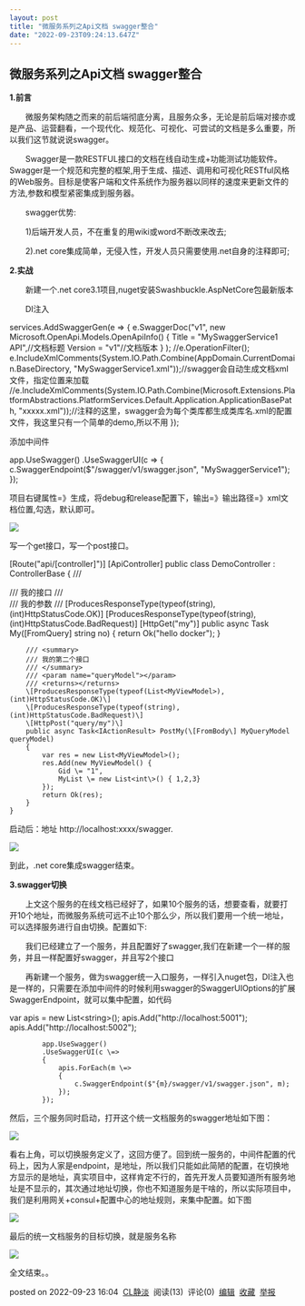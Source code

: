 ```yaml
---
layout: post
title: "微服务系列之Api文档 swagger整合"
date: "2022-09-23T09:24:13.647Z"
---
```

微服务系列之Api文档 swagger整合
---------------------

**1.前言**

　　微服务架构随之而来的前后端彻底分离，且服务众多，无论是前后端对接亦或是产品、运营翻看，一个现代化、规范化、可视化、可尝试的文档是多么重要，所以我们这节就说说swagger。

　　Swagger是一款RESTFUL接口的文档在线自动生成+功能测试功能软件。Swagger是一个规范和完整的框架,用于生成、描述、调用和可视化RESTful风格的Web服务。目标是使客户端和文件系统作为服务器以同样的速度来更新文件的方法,参数和模型紧密集成到服务器。

　　swagger优势:

　　1)后端开发人员，不在重复的用wiki或word不断改来改去;

　　2).net core集成简单，无侵入性，开发人员只需要使用.net自身的注释即可;

**2.实战**

　　新建一个.net core3.1项目,nuget安装Swashbuckle.AspNetCore包最新版本

　　DI注入

 services.AddSwaggerGen(e =>
            {
                e.SwaggerDoc("v1",
                    new Microsoft.OpenApi.Models.OpenApiInfo()
                    {
                        Title \= "MySwaggerService1 API",//文档标题
                        Version \= "v1"//文档版本
                    }
                    );
                //e.OperationFilter<AddAuthTokenFilter>();
                e.IncludeXmlComments(System.IO.Path.Combine(AppDomain.CurrentDomain.BaseDirectory, "MySwaggerService1.xml"));//swagger会自动生成文档xml文件，指定位置来加载
                //e.IncludeXmlComments(System.IO.Path.Combine(Microsoft.Extensions.PlatformAbstractions.PlatformServices.Default.Application.ApplicationBasePath, "xxxxx.xml"));//注释的这里，swagger会为每个类库都生成类库名.xml的配置文件，我这里只有一个简单的demo,所以不用
            });

添加中间件

app.UseSwagger()
               .UseSwaggerUI(c \=>
               {
                   c.SwaggerEndpoint($"/swagger/v1/swagger.json", "MySwaggerService1");
               });

项目右键属性=》生成，将debug和release配置下，输出=》输出路径=》xml文档位置,勾选，默认即可。

![](https://img2022.cnblogs.com/blog/846824/202209/846824-20220923154205765-265124058.png)

写一个get接口，写一个post接口。

  \[Route("api/\[controller\]")\]
    \[ApiController\]
    public class DemoController : ControllerBase
    {
        /// <summary>
        /// 我的接口
        /// </summary>
        /// <param name="no">我的参数</param>
        /// <returns></returns>
        \[ProducesResponseType(typeof(string), (int)HttpStatusCode.OK)\]
        \[ProducesResponseType(typeof(string), (int)HttpStatusCode.BadRequest)\]
        \[HttpGet("my")\]
        public async Task<IActionResult> My(\[FromQuery\] string no)
        {
            return Ok("hello docker");
        }

        /// <summary>
        /// 我的第二个接口
        /// </summary>
        /// <param name="queryModel"></param>
        /// <returns></returns>
        \[ProducesResponseType(typeof(List<MyViewModel>), (int)HttpStatusCode.OK)\]
        \[ProducesResponseType(typeof(string), (int)HttpStatusCode.BadRequest)\]
        \[HttpPost("query/my")\]
        public async Task<IActionResult> PostMy(\[FromBody\] MyQueryModel queryModel)
        {
            var res = new List<MyViewModel>();
            res.Add(new MyViewModel() { 
                Gid \= "1",
                MyList \= new List<int\>() { 1,2,3}
            });
            return Ok(res);
        }
    }

启动后：地址 http://localhost:xxxx/swagger.

![](https://img2022.cnblogs.com/blog/846824/202209/846824-20220923154603703-563682372.png)

到此，.net core集成swagger结束。

**3.swagger切换**

　　上文这个服务的在线文档已经好了，如果10个服务的话，想要查看，就要打开10个地址，而微服务系统可远不止10个那么少，所以我们要用一个统一地址，可以选择服务进行自由切换。配置如下:

　　我们已经建立了一个服务，并且配置好了swagger,我们在新建一个一样的服务，并且一样配置好swagger，并且写2个接口

　　再新建一个服务，做为swagger统一入口服务，一样引入nuget包，DI注入也是一样的，只需要在添加中间件的时候利用swagger的SwaggerUIOptions的扩展SwaggerEndpoint，就可以集中配置，如代码

 var apis = new List<string\>();
            apis.Add("http://localhost:5001");
            apis.Add("http://localhost:5002");
           
            app.UseSwagger()
            .UseSwaggerUI(c \=>
            {
                apis.ForEach(m \=>
                {
                    c.SwaggerEndpoint($"{m}/swagger/v1/swagger.json", m);
                });
            });

然后，三个服务同时启动，打开这个统一文档服务的swagger地址如下图：

![](https://img2022.cnblogs.com/blog/846824/202209/846824-20220923155511749-1833987814.png)

看右上角，可以切换服务定义了，这回方便了。回到统一服务的，中间件配置的代码上，因为人家是endpoint，是地址，所以我们只能如此简陋的配置，在切换地方显示的是地址，真实项目中，这样肯定不行的，首先开发人员要知道所有服务地址是不显示的，其次通过地址切换，你也不知道服务是干啥的，所以实际项目中，我们是利用网关+consul+配置中心的地址规则，来集中配置。如下图

![](https://img2022.cnblogs.com/blog/846824/202209/846824-20220923160134007-1152156529.png)

最后的统一文档服务的目标切换，就是服务名称

![](https://img2022.cnblogs.com/blog/846824/202209/846824-20220923160333445-2005465955.png)

全文结束。。

posted on 2022-09-23 16:04  [CL静淡](https://www.cnblogs.com/saltlight-wangchao/)  阅读(13)  评论(0)  [编辑](https://i.cnblogs.com/EditPosts.aspx?postid=16723080)  [收藏](javascript:void(0))  [举报](javascript:void(0))